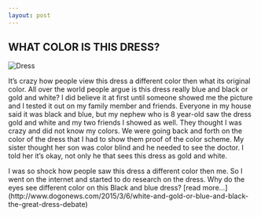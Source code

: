 ```yaml
---
layout: post
---
```


## WHAT COLOR IS THIS DRESS?

![Dress](http://i2.cdn.turner.com/cnnnext/dam/assets/150226215539-black-blue-dress-super-169.jpg)



<p>It’s crazy how people view this dress a different color then what its original color.  All over the world people argue is this dress really blue and black or gold and white?  I did believe it at first until someone showed me the picture and I tested it out on my family member and friends. Everyone in my house said it was black and blue, but my nephew who is 8 year-old saw the dress gold and white and my two friends I showed as well. They thought I was crazy and did not know my colors. We were going back and forth on the color of the dress that I had to show them proof of the color scheme. My sister thought her son was color blind and he needed to see the doctor. I told her it’s okay, not only he that sees this dress as gold and white. 
<p>I was so shock how people saw this dress a different color then me. So I went on the internet and started to do research on the dress. Why do the eyes see different color on this Black and blue dress?
[read more...](http://www.dogonews.com/2015/3/6/white-and-gold-or-blue-and-black-the-great-dress-debate)


<script>
  (function(i,s,o,g,r,a,m){i['GoogleAnalyticsObject']=r;i[r]=i[r]||function(){
  (i[r].q=i[r].q||[]).push(arguments)},i[r].l=1*new Date();a=s.createElement(o),
  m=s.getElementsByTagName(o)[0];a.async=1;a.src=g;m.parentNode.insertBefore(a,m)
  })(window,document,'script','//www.google-analytics.com/analytics.js','ga');

  ga('create', 'UA-60631022-1', 'auto');
  ga('send', 'pageview');

</script>
